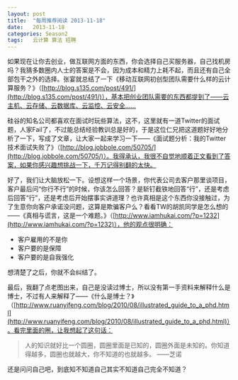 ```yaml
---
layout: post
title:  "每周推荐阅读 2013-11-18"
date:   2013-11-18
categories: Season2 
tags:   云计算 算法 招聘
---
```


如果现在让你去创业，做互联网方面的东西，你会选择自己买服务器，自己找机房吗？我猜多数圈内人士的答案是不会，因为成本和精力上耗不起，而且还有自己全部包干之外的选择。张宴就总结了一下《移动互联网初创型团队需要什么样的云计算服务？》（[http://blog.s135.com/post/491/](http://blog.s135.com/post/491/)），基本把创业团队需要的东西都提到了——云主机、云存储、云数据库、云监控、云安全……

硅谷的知名公司都喜欢在面试时玩些算法，这不，这里就有一道Twitter的面试题，人家Fail了，不过能总结经验教训总是好的，于是这位仁兄把这道题好好地分析了一下，写成了文章，让大家一起来学习一下——《面试题分析：我的Twitter技术面试失败了》（[http://blog.jobbole.com/50705/](http://blog.jobbole.com/50705/)）。我得承认，我很不自觉地顺着正文看到了答案，如果你感兴趣想挑战一下，千万记得别翻的太快。

好了，我们让大脑放松一下。设想这样一个场景，你代表公司去客户那里谈项目，客户最后问“你行不行”的时候，你该怎么回答？是斩钉截铁地回答“行”，还是考虑后回答“行”，还是考虑后开始摆事实讲道理？也许真相是这个东西你没接触过，为了生意你向客户承诺没问题，这算是欺骗客户么？看看TW的胡凯同学是怎么想的——《真相与谎言，这是一个难题。》（[http://www.iamhukai.com/?p=1232](http://www.iamhukai.com/?p=1232)），他的观点很明确：

* 客户雇用的不是你
* 客户要的是保障
* 客户要的是自我强化

想清楚了之后，你就不会纠结了。

最后，我翻了点老图出来，自己是没读过博士，所以没有第一手资料来解释什么是博士，不过有人来解释了——《什么是博士？》（[http://www.ruanyifeng.com/blog/2010/08/illustrated_guide_to_a_phd.html](http://www.ruanyifeng.com/blog/2010/08/illustrated_guide_to_a_phd.html)）。看完里面的圈，让我想起了这句话：

>人的知识就好比一个圆圈，圆圈里面是已知的，圆圈外面是未知的。你知道得越多，圆圈也就越大，你不知道的也就越多。
>——芝诺

还是问问自己吧，到底知不知道自己其实不知道自己完全不知道？